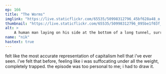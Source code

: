 ```yaml
---
ep: 166
title: "The Worms"
imglink: "https://live.staticflickr.com/65535/50998312796_45bf628a48_o.jpg"
thumbnail: "https://live.staticflickr.com/65535/50998312796_095be1f03f_q.jpg"
alt: >
    A human man laying on his side at the bottom of a long tunnel, surrounded by immense amounts of dirt. 
name: "nik"
hastext: true
---
```

felt like the most accurate representation of capitalism hell that i’ve ever seen. i’ve felt that before, feeling like i was suffocating under all the weight, completely trapped. the episode was too personal to me; i had to draw it.